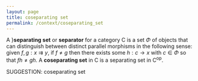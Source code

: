 ```yaml
---
layout: page
title: coseparating set
permalink: /context/coseparating_set
---
```


A }**separating set** or **separator** for a category $\mathsf{C}$ is a set $\Phi$ of objects that can distinguish between distinct parallel morphisms in the following sense: given $f,g : x \rightrightarrows y$, if $f \neq g$ then there exists some $h : c \to x$ with $c \in \Phi$ so that $fh \neq gh$. A **coseparating set** in $\mathsf{C}$ is a separating set in $\mathsf{C}^\mathrm{op}$.


SUGGESTION: coseparating set